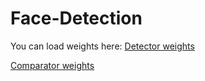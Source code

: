 # Face-Detection
You can load weights here:
[Detector weights](https://drive.google.com/file/d/1xfRFehbCJmTHJOm8kchiDuXz1wFwAG_Q/view?usp=sharing)

[Comparator weights](https://drive.google.com/file/d/1mQ0isB5quc2x49hP6BiCj4OPzumEB79z/view?usp=sharing)
